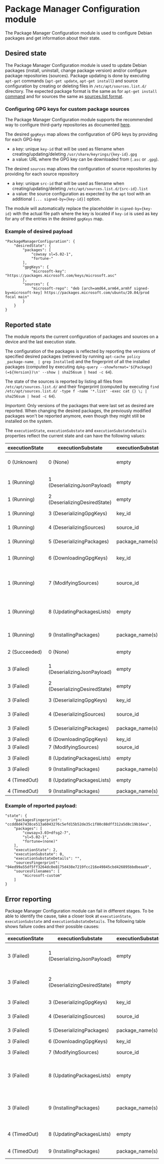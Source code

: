 # Package Manager Configuration module

The Package Manager Configuration module is used to configure Debian packages and get information about their state.

## Desired state

The Package Manager Configuration module is used to update Debian packages (install, uninstall, change package version) and/or configure package repositories (sources). Package updating is done by executing `apt-get` commands (`apt-get update`, `apt-get install`) and source configuration by creating or deleting files in `/etc/apt/sources.list.d/` directory. The expected package format is the same as for `apt-get install` [command](https://linux.die.net/man/8/apt-get) and for sources the same as [sources.list format](https://wiki.debian.org/SourcesList#sources.list_format).

### Configuring GPG keys for custom package sources

The Package Manager Configuration module supports the recommended way to configure third-party repositories as documented [here](https://wiki.debian.org/DebianRepository/UseThirdParty).

The desired `gpgKeys` map allows the configuration of GPG keys by providing for each GPG-key
- a key: unique `key-id` that will be used as filename when creating/updating/deleting `/usr/share/keyrings/{key-id}.gpg`
- a value: URL where the GPG key can be downloaded from (`.asc` or `.gpg`).

The desired `sources` map allows the configuration of source repositories by providing for each source repository
- a key: unique `src-id` that will be used as filename when creating/updating/deleting `/etc/apt/sources.list.d/{src-id}.list`
- a value: the source configuration as expected by the `apt` tool with an additional `[... signed-by={key-id}]` option.

The module will automatically replace the placeholder in `signed-by={key-id}` with the actual file path where the key is located if `key-id` is used as key for any of the entries in the desired `gpgKeys` map.

### Example of desired payload
```
"PackageManagerConfiguration": {
    "desiredState": {
        "packages": [
            "cowsay sl=5.02-1",
            "fortune-"
        ],
        "gpgKeys": {
            "microsoft-key": "https://packages.microsoft.com/keys/microsoft.asc"
        },
        "sources": {
            "microsoft-repo": "deb [arch=amd64,arm64,armhf signed-by=microsoft-key] https://packages.microsoft.com/ubuntu/20.04/prod focal main"
        }
    }
}
```

## Reported state

The module reports the current configuration of packages and sources on a device and the last execution state.

The configuration of the packages is reflected by reporting the versions of specified desired packages (retrieved by running `apt-cache policy _package-name_ | grep Installed`) and the fingerprint of all the installed packages (computed by executing `dpkg-query --showformat='${Package} (=${Version})\n' --show | sha256sum | head -c 64`).

The state of the sources  is reported by listing all files from `/etc/apt/sources.list.d/` and their fingerprint (computed by executing `find /etc/apt/sources.list.d/ -type f -name '*.list' -exec cat {} \; | sha256sum | head -c 64`).

*Important:*
Only versions of the packages that were last set as desired are reported.
When changing the desired packages, the previously modified packages won't be reported anymore, even though they might still be installed on the system.

The `executionState`, `executionSubstate` and `executionSubstateDetails` properties reflect the current state and can have the following values:

| executionState | executionSubstate             | executionSubstateDetails | Meaning                                                                                      |
| -------------- |------------------------------ | ------------------------ | -------------------------------------------------------------------------------------------- |
| 0 (Unknown)    | 0 (None)                      | empty                    | No desired properties are known to the module. This is the initial default state.            |
| 1 (Running)    | 1 (DeserializingJsonPayload)  | empty                    | Deserializing PackageManagerConfiguration JSON object                                        |
| 1 (Running)    | 2 (DeserializingDesiredState) | empty                    | Deserializing DesiredState JSON object                                                       |
| 1 (Running)    | 3 (DeserializingGpgKeys)      | key_id                   | Deserializing GpgKeys JSON object                                                            |
| 1 (Running)    | 4 (DeserializingSources)      | source_id                | Deserializing Sources JSON object                                                            |
| 1 (Running)    | 5 (DeserializingPackages)     | package_name(s)          | Deserializing Packages JSON array                                                            |
| 1 (Running)    | 6 (DownloadingGpgKeys)        | key_id                   | Downloading GPG keys to `/usr/share/keyrings/` directory                                     |
| 1 (Running)    | 7 (ModifyingSources)          | source_id                | Modifying (creating/updating/deleting) Sources files in `/etc/apt/sources.list.d/` directory |
| 1 (Running)    | 8 (UpdatingPackagesLists)     | empty                    | Refreshing list of packages before updating packages (by running `apt-get update` command)   |
| 1 (Running)    | 9 (InstallingPackages)        | package_name(s)          | Installing packages (by running `apt-get install` command)                                   |
| 2 (Succeeded)  | 0 (None)                      | empty                    | All desired properties were applied successfully                                             |
| 3 (Failed)     | 1 (DeserializingJsonPayload)  | empty                    | Deserializing PackageManagerConfiguration JSON object failed                                 |
| 3 (Failed)     | 2 (DeserializingDesiredState) | empty                    | Deserializing DesiredState JSON object failed                                                |
| 3 (Failed)     | 3 (DeserializingGpgKeys)      | key_id                   | Deserializing GpgKeys JSON object failed                                                     |
| 3 (Failed)     | 4 (DeserializingSources)      | source_id                | Deserializing Sources JSON object failed                                                     |
| 3 (Failed)     | 5 (DeserializingPackages)     | package_name(s)          | Deserializing Packages JSON array failed                                                     |
| 3 (Failed)     | 6 (DownloadingGpgKeys)        | key_id                   | Downloading GPG keys failed                                                                  |
| 3 (Failed)     | 7 (ModifyingSources)          | source_id                | Modifying Sources files failed                                                               |
| 3 (Failed)     | 8 (UpdatingPackagesLists)     | empty                    | Refreshing list of packages packages failed                                                  |
| 3 (Failed)     | 9 (InstallingPackages)        | package_name(s)          | Installing packages failed                                                                   |
| 4 (TimedOut)   | 8 (UpdatingPackagesLists)     | empty                    | Refreshing list of packages timed out                                                        |
| 4 (TimedOut)   | 9 (InstallingPackages)        | package_name(s)          | Installing packages timed out                                                                |

### Example of reported payload:

```
"state": {
    "packagesFingerprint": "ccdd8d47438ce513a6043276c5efd15b52de35c1f80c88dff312a5d8c19b16ea",
    "packages": [
        "cowsay=3.03+dfsg2-7",
        "sl=5.02-1",
        "fortune=(none)"
    ],
    "executionState": 2,
    "executionSubstate": 0,
    "executionSubstateDetails": "",
    "sourcesFingerprint": "94ed99a55df5ff3264dc0e8175d438e7219fcc216e49845cbd426895bbdbeaa9",
    "sourcesFilenames": [
        "microsoft-custom"
    ]
}
```

## Error reporting

Package Manager Configuration module can fail in different stages. To be able to identify the cause, take a closer look at `executionState`, `executionSubstate` and `executionSubstateDetails`. The following table shows failure codes and their possible causes:

| executionState | executionSubstate             | executionSubstateDetails | Possible error causes                                                                           |
| -------------- |------------------------------ | ------------------------ | ----------------------------------------------------------------------------------------------- |
| 3 (Failed)     | 1 (DeserializingJsonPayload)  | empty                    | Payload too large, unabled to parse JSON payload, not specified PackageManagerConfiguration     |
| 3 (Failed)     | 2 (DeserializingDesiredState) | empty                    | Invalid DesiredState payload, incorrect types specified, neither specified Sources nor Packages |
| 3 (Failed)     | 3 (DeserializingGpgKeys)      | key_id                   | GpgKeys is not a map type, invalid map value                                                    |
| 3 (Failed)     | 4 (DeserializingSources)      | source_id                | Sources is not a map type, invalid map value                                                    |
| 3 (Failed)     | 5 (DeserializingPackages)     | package_name(s)          | Packages is not an array type, invalid array element                                            |
| 3 (Failed)     | 6 (DownloadingGpgKeys)        | key_id                   | Provided URL is not accessible                                                                  |
| 3 (Failed)     | 7 (ModifyingSources)          | source_id                | Failed to delete or create source file                                                          |
| 3 (Failed)     | 8 (UpdatingPackagesLists)     | empty                    | Refreshing list of packages by running `apt-get update` failed. A source repository may be unreachable or access may be unauthorized. |
| 3 (Failed)     | 9 (InstallingPackages)        | package_name(s)          | Installation of package(s) failed because they (or any of their dependencies) weren't found in the source repositories |
| 4 (TimedOut)   | 8 (UpdatingPackagesLists)     | empty                    | Refreshing list of packages by running `apt-get update` took more than 10 min                   |
| 4 (TimedOut)   | 9 (InstallingPackages)        | package_name(s)          | Installing packages took more than 10 min                                                       |